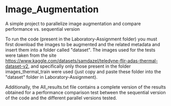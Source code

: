 # Image_Augmentation
A simple project to parallelize image augmentation and compare performance vs. sequential version

To run the code (present in the Laboratory-Assignment folder) you must first download the images to be augmented and the related metadata and insert them into a folder called "dataset". The images used for the tests were taken from the site https://www.kaggle.com/datasets/samdazel/teledyne-flir-adas-thermal-dataset-v2, and specifically only those present in the folder images_thermal_train were used (just copy and paste these folder into the "dataset" folder in Laboratory-Assignment).

Additionally, the All_results.txt file contains a complete version of the results obtained for a performance comparison test between the sequential version of the code and the different parallel versions tested.
